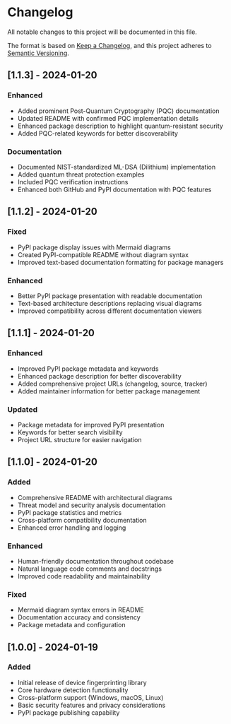 # Changelog

All notable changes to this project will be documented in this file.

The format is based on [Keep a Changelog](https://keepachangelog.com/en/1.0.0/),
and this project adheres to [Semantic Versioning](https://semver.org/spec/v2.0.0.html).

## [1.1.3] - 2024-01-20

### Enhanced
- Added prominent Post-Quantum Cryptography (PQC) documentation
- Updated README with confirmed PQC implementation details
- Enhanced package description to highlight quantum-resistant security
- Added PQC-related keywords for better discoverability

### Documentation
- Documented NIST-standardized ML-DSA (Dilithium) implementation
- Added quantum threat protection examples
- Included PQC verification instructions
- Enhanced both GitHub and PyPI documentation with PQC features

## [1.1.2] - 2024-01-20

### Fixed
- PyPI package display issues with Mermaid diagrams
- Created PyPI-compatible README without diagram syntax
- Improved text-based documentation formatting for package managers

### Enhanced
- Better PyPI package presentation with readable documentation
- Text-based architecture descriptions replacing visual diagrams
- Improved compatibility across different documentation viewers

## [1.1.1] - 2024-01-20

### Enhanced
- Improved PyPI package metadata and keywords
- Enhanced package description for better discoverability
- Added comprehensive project URLs (changelog, source, tracker)
- Added maintainer information for better package management

### Updated
- Package metadata for improved PyPI presentation
- Keywords for better search visibility
- Project URL structure for easier navigation

## [1.1.0] - 2024-01-20

### Added
- Comprehensive README with architectural diagrams
- Threat model and security analysis documentation
- PyPI package statistics and metrics
- Cross-platform compatibility documentation
- Enhanced error handling and logging

### Enhanced
- Human-friendly documentation throughout codebase
- Natural language code comments and docstrings
- Improved code readability and maintainability

### Fixed
- Mermaid diagram syntax errors in README
- Documentation accuracy and consistency
- Package metadata and configuration

## [1.0.0] - 2024-01-19

### Added
- Initial release of device fingerprinting library
- Core hardware detection functionality
- Cross-platform support (Windows, macOS, Linux)
- Basic security features and privacy considerations
- PyPI package publishing capability
